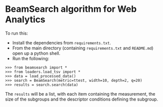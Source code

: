 # BeamSearch algorithm for Web Analytics

To run this:

* Install the dependencies from `requirements.txt`. 
* From the main directory (containing `requirements.txt` and `README.md`) open up a python shell.
* Run the following:

```
>>> from beamsearch import *
>>> from loaders.load_tsv import *
>>> data = load_processed_data()
>>> search = BeamSearch(metric=ttest, width=10, depth=2, q=20)
>>> results = search.search(data)
```

The `results` will be a list, with each item containing the measurement, the size of the subgroups and the descriptor conditions defining the subgroup. 
